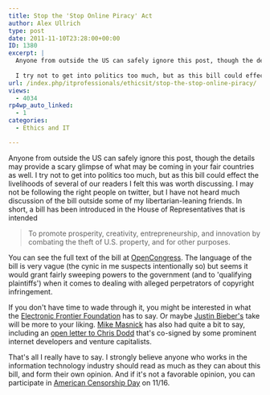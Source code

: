 ```yaml
---
title: Stop the 'Stop Online Piracy' Act
author: Alex Ullrich
type: post
date: 2011-11-10T23:28:00+00:00
ID: 1380
excerpt: |
  Anyone from outside the US can safely ignore this post, though the details may provide a scary glimpse of what may be coming in your fair countries as well.
  
  I try not to get into politics too much, but as this bill could effect the livelihoods of sev&hellip;
url: /index.php/itprofessionals/ethicsit/stop-the-stop-online-piracy/
views:
  - 4034
rp4wp_auto_linked:
  - 1
categories:
  - Ethics and IT

---
```

Anyone from outside the US can safely ignore this post, though the details may provide a scary glimpse of what may be coming in your fair countries as well. I try not to get into politics too much, but as this bill could effect the livelihoods of several of our readers I felt this was worth discussing. I may not be following the right people on twitter, but I have not heard much discussion of the bill outside some of my libertarian-leaning friends. In short, a bill has been introduced in the House of Representatives that is intended

> To promote prosperity, creativity, entrepreneurship, and innovation by combating the theft of U.S. property, and for other purposes.

You can see the full text of the bill at [OpenCongress][1]. The language of the bill is very vague (the cynic in me suspects intentionally so) but seems it would grant fairly sweeping powers to the government (and to 'qualifying plaintiffs') when it comes to dealing with alleged perpetrators of copyright infringement.

If you don't have time to wade through it, you might be interested in what the [Electronic Frontier Foundation][2] has to say. Or maybe [Justin Bieber's][3] take will be more to your liking. [Mike Masnick][4] has also had quite a bit to say, including an [open letter to Chris Dodd][5] that's co-signed by some prominent internet developers and venture capitalists.

That's all I really have to say. I strongly believe anyone who works in the information technology industry should read as much as they can about this bill, and form their own opinion. And if it's not a favorable opinion, you can participate in [American Censorship Day][6] on 11/16.

 [1]: http://www.opencongress.org/bill/112-h3261/text
 [2]: https://www.eff.org/deeplinks/2011/11/stop-online-piracy-act-blacklist-any-other-name-still-blacklist
 [3]: http://motherjones.com/mojo/2011/10/justin-bieber-lashes-out-senator-extreme-copyright-bill
 [4]: http://www.techdirt.com/user/mmasnick
 [5]: http://www.techdirt.com/articles/20111029/08535816561/open-letter-to-chris-dodd-silicon-valley-cant-help-hollywood-if-you-first-cripple-it-with-bad-regulation.shtml
 [6]: http://www.americancensorship.org/